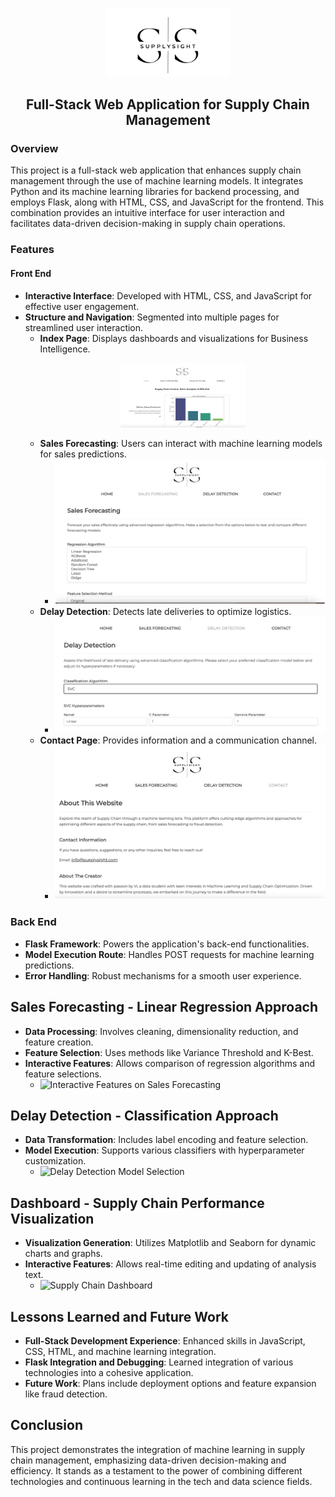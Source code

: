 <p align="center">
    <img src='static/img/logo.png' width=200 class="center">
    <h2 align="center">Full-Stack Web Application for Supply Chain Management</h2>
</p>

### Overview

This project is a full-stack web application that enhances supply chain management through the use of machine learning models. It integrates Python and its machine learning libraries for backend processing, and employs Flask, along with HTML, CSS, and JavaScript for the frontend. This combination provides an intuitive interface for user interaction and facilitates data-driven decision-making in supply chain operations.

### Features

#### Front End

- **Interactive Interface**: Developed with HTML, CSS, and JavaScript for effective user engagement.
- **Structure and Navigation**: Segmented into multiple pages for streamlined user interaction.
  - **Index Page**: Displays dashboards and visualizations for Business Intelligence.
    <p align="center"> <img src='static/img/index_page.png' width=200 class="center"></p>
  - **Sales Forecasting**: Users can interact with machine learning models for sales predictions.
    - ![Sales Forecasting Page](static/img/sales_forecasting_page.png)
  - **Delay Detection**: Detects late deliveries to optimize logistics.
    - ![Delay Detection Page](static/img/delay_detection_page.png)
  - **Contact Page**: Provides information and a communication channel.
    - ![Contact Page](static/img/contact_page.png)

### Back End

- **Flask Framework**: Powers the application's back-end functionalities.
- **Model Execution Route**: Handles POST requests for machine learning predictions.
- **Error Handling**: Robust mechanisms for a smooth user experience.

## Sales Forecasting - Linear Regression Approach

- **Data Processing**: Involves cleaning, dimensionality reduction, and feature creation.
- **Feature Selection**: Uses methods like Variance Threshold and K-Best.
- **Interactive Features**: Allows comparison of regression algorithms and feature selections.
  - ![Interactive Features on Sales Forecasting](path/to/screenshot)

## Delay Detection - Classification Approach

- **Data Transformation**: Includes label encoding and feature selection.
- **Model Execution**: Supports various classifiers with hyperparameter customization.
  - ![Delay Detection Model Selection](path/to/screenshot)

## Dashboard - Supply Chain Performance Visualization

- **Visualization Generation**: Utilizes Matplotlib and Seaborn for dynamic charts and graphs.
- **Interactive Features**: Allows real-time editing and updating of analysis text.
  - ![Supply Chain Dashboard](path/to/screenshot)

## Lessons Learned and Future Work

- **Full-Stack Development Experience**: Enhanced skills in JavaScript, CSS, HTML, and machine learning integration.
- **Flask Integration and Debugging**: Learned integration of various technologies into a cohesive application.
- **Future Work**: Plans include deployment options and feature expansion like fraud detection.

## Conclusion

This project demonstrates the integration of machine learning in supply chain management, emphasizing data-driven decision-making and efficiency. It stands as a testament to the power of combining different technologies and continuous learning in the tech and data science fields.
